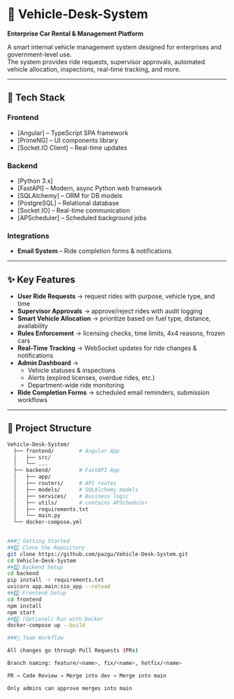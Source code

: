 # 🚗 Vehicle-Desk-System  

**Enterprise Car Rental & Management Platform**  

A smart internal vehicle management system designed for enterprises and government-level use.  
The system provides ride requests, supervisor approvals, automated vehicle allocation, inspections, real-time tracking, and more.  

---

## 🧰 Tech Stack  

### Frontend  
- [Angular] – TypeScript SPA framework  
- [PrimeNG] – UI components library  
- [Socket.IO Client] – Real-time updates  

### Backend  
- [Python 3.x]  
- [FastAPI] – Modern, async Python web framework  
- [SQLAlchemy] – ORM for DB models  
- [PostgreSQL] – Relational database  
- [Socket.IO] – Real-time communication  
- [APScheduler] – Scheduled background jobs  

### Integrations  
- **Email System** – Ride completion forms & notifications  

---

## ✨ Key Features  

- **User Ride Requests** → request rides with purpose, vehicle type, and time  
- **Supervisor Approvals** → approve/reject rides with audit logging  
- **Smart Vehicle Allocation** → prioritize based on fuel type, distance, availability  
- **Rules Enforcement** → licensing checks, time limits, 4x4 reasons, frozen cars  
- **Real-Time Tracking** → WebSocket updates for ride changes & notifications  
- **Admin Dashboard** →  
  - Vehicle statuses & inspections  
  - Alerts (expired licenses, overdue rides, etc.)  
  - Department-wide ride monitoring  
- **Ride Completion Forms** → scheduled email reminders, submission workflows  

---

## 📂 Project Structure  

```bash
Vehicle-Desk-System/
  ├── frontend/        # Angular App
  │   ├── src/
  │   └── ...
  ├── backend/         # FastAPI App
  │   ├── app/
  │   ├── routers/     # API routes
  │   ├── models/      # SQLAlchemy models
  │   ├── services/    # Business logic
  │   ├── utils/       # contains APScheduler
  │   ├── requirements.txt
  │   └── main.py
  └── docker-compose.yml

  
###🚀 Getting Started
##1️⃣ Clone the Repository
git clone https://github.com/pazgu/Vehicle-Desk-System.git
cd Vehicle-Desk-System
##2️⃣ Backend Setup
cd backend
pip install -r requirements.txt
uvicorn app.main:sio_app --reload
##3️⃣ Frontend Setup
cd frontend
npm install
npm start
##4️⃣ (Optional) Run with Docker
docker-compose up --build

###📌 Team Workflow

All changes go through Pull Requests (PRs)

Branch naming: feature/<name>, fix/<name>, hotfix/<name>

PR → Code Review → Merge into dev → Merge into main

Only admins can approve merges into main
